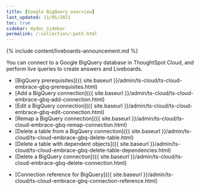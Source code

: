 ```yaml
---
title: [Google BigQuery overview]
last_updated: 11/05/2021
toc: true
sidebar: mydoc_sidebar
permalink: /:collection/:path.html
---
```


{% include content/liveboards-announcement.md %}

You can connect to a Google BigQuery database in ThoughtSpot Cloud, and perform live queries to create answers and Liveboards.

- [BigQuery prerequisites]({{ site.baseurl }}/admin/ts-cloud/ts-cloud-embrace-gbq-prerequisites.html)
- [Add a BigQuery connection]({{ site.baseurl }}/admin/ts-cloud/ts-cloud-embrace-gbq-add-connection.html)
- [Edit a BigQuery connection]({{ site.baseurl }}/admin/ts-cloud/ts-cloud-embrace-gbq-edit-connection.html)
- [Remap a BigQuery connection]({{ site.baseurl }}/admin/ts-cloud/ts-cloud-embrace-gbq-remap-connection.html)
- [Delete a table from a BigQuery connection]({{ site.baseurl }}/admin/ts-cloud/ts-cloud-embrace-gbq-delete-table.html)
- [Delete a table with dependent objects]({{ site.baseurl }}/admin/ts-cloud/ts-cloud-embrace-gbq-delete-table-dependencies.html)
- [Delete a BigQuery connection]({{ site.baseurl }}/admin/ts-cloud/ts-cloud-embrace-gbq-delete-connection.html)
<!-- ( - [Best Practices for BigQuery connections]({{ site.baseurl }}/admin/ts-cloud/ts-cloud-embrace-gbq-best-practices.html) -->
- [Connection reference for BigQuery]({{ site.baseurl }}/admin/ts-cloud/ts-cloud-embrace-gbq-connection-reference.html)
